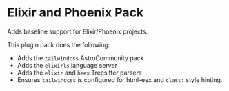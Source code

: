 # Elixir and Phoenix Pack

Adds baseline support for Elixir/Phoenix projects.

This plugin pack does the following:

- Adds the `tailwindcss` AstroCommunity pack
- Adds the `elixirls` language server
- Adds the `elixir` and `heex` Treesitter parsers
- Ensures `tailwindcss` is configured for html-eex and `class:` style hinting.

<!-- vim: set ft=markdown: -->